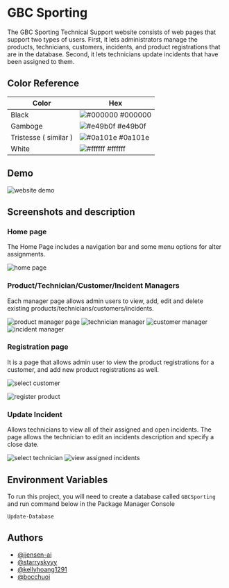 ﻿# GBC Sporting
The GBC Sporting Technical Support website consists of web pages that support two types of users. First, it lets administrators manage the products, technicians, customers, incidents, and product registrations that are in the database. Second, it lets technicians update incidents that have been assigned to them.

## Color Reference

  
| Color             | Hex                                                                |
| ----------------- | ------------------------------------------------------------------ |
| Black | ![#000000](https://cdn.discordapp.com/attachments/315879205818597377/988523572668543036/black.jpg) #000000 |
| Gamboge  | ![#e49b0f](https://cdn.discordapp.com/attachments/315879205818597377/988525268345970799/Gamboge.jpg) #e49b0f|
| Tristesse  ( similar )  | ![#0a101e](https://cdn.discordapp.com/attachments/315879205818597377/988525267825864704/0a101e.jpg) #0a101e |
| White | ![#ffffff](https://cdn.discordapp.com/attachments/315879205818597377/988525268060737667/ffffff.jpg) #ffffff |

## Demo
![website demo](https://cdn.discordapp.com/attachments/315879205818597377/988515889559265321/gbc_flip.gif)

## Screenshots and description
### Home page
The Home Page includes a navigation bar and some menu options for alter assignments.

![home page](https://cdn.discordapp.com/attachments/315879205818597377/988516941054509107/mainpage.jpg)
### Product/Technician/Customer/Incident Managers
Each manager page allows admin users to view, add, edit and delete existing products/technicians/customers/incidents.

![product manager page](https://cdn.discordapp.com/attachments/315879205818597377/988517517368639498/Screenshot_2.jpg)
![technician manager](https://cdn.discordapp.com/attachments/315879205818597377/988517517569970217/Screenshot_3.jpg)
![customer manager](https://cdn.discordapp.com/attachments/315879205818597377/988517517804838993/Screenshot_4.jpg)
![incident manager](https://cdn.discordapp.com/attachments/315879205818597377/988517543876624434/Screenshot_5.jpg)

### Registration page
It is a page that allows admin user to view the product registrations for a customer, and add new product registrations as well.

![select customer](https://cdn.discordapp.com/attachments/315879205818597377/988517544686153839/Screenshot_8.jpg)

![register product](https://cdn.discordapp.com/attachments/315879205818597377/988517544921018388/Screenshot_9.jpg)

### Update Incident 
Allows technicians to view all of their assigned and open incidents. The page allows the technician to edit an incidents description and specify a close date.

![select technician](https://cdn.discordapp.com/attachments/315879205818597377/988520546046193674/Screenshot_12.jpg)
![view assigned incidents](https://cdn.discordapp.com/attachments/315879205818597377/988520546243342407/Screenshot_13.jpg)

## Environment Variables

To run this project, you will need to create a database called `GBCSporting` and run command below in the Package Manager Console

`Update-Database`

## Authors

- [@jjensen-ai](https://github.com/jjensen-ai)
- [@starryskyyy](https://github.com/starryskyyy) 
- [@kellyhoang1291](https://github.com/kellyhoang1291)
- [@bocchuoi](https://github.com/bocchuoi)


